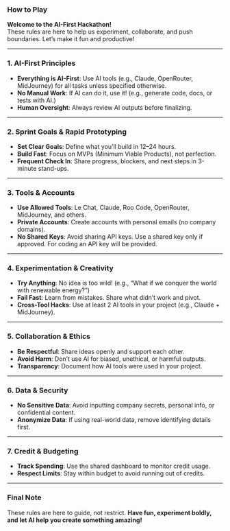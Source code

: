 ### **How to Play**  
**Welcome to the AI-First Hackathon!**  
These rules are here to help us experiment, collaborate, and push boundaries. Let’s make it fun and productive!  

---

### **1. AI-First Principles**  
- **Everything is AI-First**: Use AI tools (e.g., Claude, OpenRouter, MidJourney) for all tasks unless specified otherwise.  
- **No Manual Work**: If AI can do it, use it! (e.g., generate code, docs, or tests with AI.)  
- **Human Oversight**: Always review AI outputs before finalizing.  

---

### **2. Sprint Goals & Rapid Prototyping**  
- **Set Clear Goals**: Define what you’ll build in 12–24 hours.  
- **Build Fast**: Focus on MVPs (Minimum Viable Products), not perfection.  
- **Frequent Check In**: Share progress, blockers, and next steps in 3-minute stand-ups.  

---

### **3. Tools & Accounts**  
- **Use Allowed Tools**: Le Chat, Claude, Roo Code, OpenRouter, MidJourney, and others.  
- **Private Accounts**: Create accounts with personal emails (no company domains).  
- **No Shared Keys**: Avoid sharing API keys. Use a shared key only if approved. For coding an API key will be provided.  

---

### **4. Experimentation & Creativity**  
- **Try Anything**: No idea is too wild! (e.g., “What if we conquer the world with renewable energy?”)  
- **Fail Fast**: Learn from mistakes. Share what didn’t work and pivot.  
- **Cross-Tool Hacks**: Use at least 2 AI tools in your project (e.g., Claude + MidJourney).  

---

### **5. Collaboration & Ethics**  
- **Be Respectful**: Share ideas openly and support each other.  
- **Avoid Harm**: Don’t use AI for biased, unethical, or harmful outputs.  
- **Transparency**: Document how AI tools were used in your project.  

---

### **6. Data & Security**  
- **No Sensitive Data**: Avoid inputting company secrets, personal info, or confidential content.  
- **Anonymize Data**: If using real-world data, remove identifying details first.  

---

### **7. Credit & Budgeting**  
- **Track Spending**: Use the shared dashboard to monitor credit usage.  
- **Respect Limits**: Stay within budget to avoid running out of credits.  

---

### **Final Note**  
These rules are here to guide, not restrict. **Have fun, experiment boldly, and let AI help you create something amazing!**  